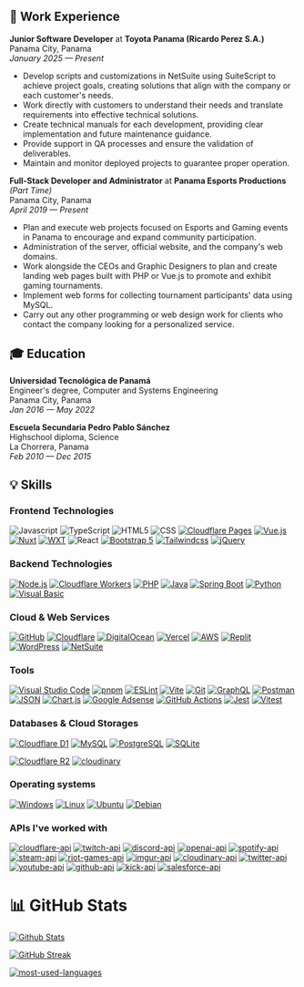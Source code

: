 ## 💼 Work Experience
**Junior Software Developer** at **Toyota Panama (Ricardo Perez S.A.)** \
Panama City, Panama \
*January 2025 — Present*
- Develop scripts and customizations in NetSuite using SuiteScript to achieve project goals, creating solutions that align with the company or each customer's needs.
- Work directly with customers to understand their needs and translate requirements into effective technical solutions.
- Create technical manuals for each development, providing clear implementation and future maintenance guidance.
- Provide support in QA processes and ensure the validation of deliverables.
- Maintain and monitor deployed projects to guarantee proper operation.

**Full-Stack Developer and Administrator** at **Panama Esports Productions** *(Part Time)* \
Panama City, Panama \
*April 2019 — Present*
- Plan and execute web projects focused on Esports and Gaming events in Panama to encourage and expand community participation.
- Administration of the server, official website, and the company's web domains.
- Work alongside the CEOs and Graphic Designers to plan and create landing web pages built with PHP or Vue.js to promote and exhibit gaming tournaments.
- Implement web forms for collecting tournament participants' data using MySQL.
- Carry out any other programming or web design work for clients who contact the company looking for a personalized service.

## 🎓 Education

**Universidad Tecnológica de Panamá** \
Engineer's degree, Computer and Systems Engineering \
Panama City, Panama \
*Jan 2016 — May 2022*

**Escuela Secundaria Pedro Pablo Sánchez** \
Highschool diploma, Science \
La Chorrera, Panama \
*Feb 2010 — Dec 2015*

## 💡 Skills
### **Frontend Technologies**
![Javascript](https://img.shields.io/badge/JavaScript-323330?style=for-the-badge&logo=javascript&logoColor=F7DF1E)
![TypeScript](https://img.shields.io/badge/typescript-3178C6.svg?style=for-the-badge&logo=typescript&logoColor=white)
![HTML5](https://img.shields.io/badge/html5-E34F26.svg?style=for-the-badge&logo=html5&logoColor=white)
![CSS](https://img.shields.io/badge/css-663399.svg?style=for-the-badge&logo=css&logoColor=white)
[![Cloudflare Pages](https://img.shields.io/badge/CF%20Pages-F38020?style=for-the-badge&logo=Cloudflare-Pages&logoColor=white)](https://pages.cloudflare.com/)
[![Vue.js](https://img.shields.io/badge/vue.js-35495e.svg?style=for-the-badge&logo=vuedotjs&logoColor=4FC08D)](https://vuejs.org/)
[![Nuxt](https://img.shields.io/badge/nuxt-020420.svg?style=for-the-badge&logo=nuxt&logoColor=00dc82)](https://nuxt.com/)
[![WXT](https://img.shields.io/badge/wxt-1b1b1f.svg?style=for-the-badge&logo=wxt)](https://wxt.dev)
![React](https://img.shields.io/badge/react-23272f.svg?style=for-the-badge&logo=react&logoColor=61DAFB)
[![Bootstrap 5](https://img.shields.io/badge/Bootstrap%205-712cf9.svg?style=for-the-badge&logo=bootstrap&logoColor=white)](https://getbootstrap.com/)
[![Tailwindcss](https://img.shields.io/badge/Tailwind_CSS-0ea5e9?style=for-the-badge&logo=tailwind-css&logoColor=white)](https://tailwindcss.com/)
[![jQuery](https://img.shields.io/badge/jquery-0769AD.svg?style=for-the-badge&logo=jquery&logoColor=white)](https://jquery.com/)

### **Backend Technologies**
[![Node.js](https://img.shields.io/badge/node.js-339933?style=for-the-badge&logo=node.js&logoColor=white)](https://nodejs.org/)
[![Cloudflare Workers](https://img.shields.io/badge/CF%20Workers-F38020?style=for-the-badge&logo=cloudflareworkers&logoColor=white)](https://workers.cloudflare.com/)
[![PHP](https://img.shields.io/badge/php-777BB4.svg?style=for-the-badge&logo=php&logoColor=white)](https://www.php.net/)
[![Java](https://img.shields.io/badge/java-ED8B00.svg?style=for-the-badge&logo=java&logoColor=white)](https://www.oracle.com/java/)
[![Spring Boot](https://img.shields.io/badge/spring%20boot-6DB33F.svg?style=for-the-badge&logo=spring%20boot&logoColor=white)](https://www.oracle.com/java/)
[![Python](https://img.shields.io/badge/python-3776AB?style=for-the-badge&logo=python&logoColor=white)](https://www.python.org/)
[![Visual Basic](https://img.shields.io/badge/Visual%20Basic%20-5C2D91.svg?style=for-the-badge&logo=visual-studio&logoColor=white)](https://docs.microsoft.com/en-us/dotnet/visual-basic/)

### **Cloud & Web Services**
[![GitHub](https://img.shields.io/badge/github-181717.svg?style=for-the-badge&logo=github&logoColor=white)](https://github.com/)
[![Cloudflare](https://img.shields.io/badge/Cloudflare-F38020?style=for-the-badge&logo=Cloudflare&logoColor=white)](https://www.cloudflare.com/)
[![DigitalOcean](https://img.shields.io/badge/digitalocean-0080FF.svg?style=for-the-badge&logo=digitalocean&logoColor=white)](https://www.digitalocean.com)
[![Vercel](https://img.shields.io/badge/vercel-000000.svg?style=for-the-badge&logo=vercel&logoColor=white)](https://vercel.com/)
[![AWS](https://img.shields.io/badge/AWS-FF9900.svg?style=for-the-badge&logo=amazonwebservices&logoColor=white)](https://aws.amazon.com/)
[![Replit](https://img.shields.io/badge/replit-F26207?style=for-the-badge&logo=replit&logoColor=white)](https://replit.com/)
[![WordPress](https://img.shields.io/badge/wordpress-21759B?style=for-the-badge&logo=wordpress&logoColor=white)](https://wordpress.com/)
[![NetSuite](https://img.shields.io/badge/netsuite-3d6c81?style=for-the-badge&logo=netsuite&logoColor=white)](https://www.netsuite.com/)

### **Tools**
[![Visual Studio Code](https://img.shields.io/badge/VSCode-007ACC.svg?style=for-the-badge&logo=visual-studio-code&logoColor=white)](https://code.visualstudio.com/)
[![pnpm](https://img.shields.io/badge/pnpm-F69220?style=for-the-badge&logo=pnpm&logoColor=white)](https://pnpm.io/)
[![ESLint](https://img.shields.io/badge/ESLint-4B32C3?style=for-the-badge&logo=eslint&logoColor=white)](https://eslint.org/)
[![Vite](https://img.shields.io/badge/vite-646CFF.svg?style=for-the-badge&logo=vite&logoColor=white)](https://vite.dev)
[![Git](https://img.shields.io/badge/git-F05033.svg?style=for-the-badge&logo=git&logoColor=white)](https://git-scm.com/)
[![GraphQL](https://img.shields.io/badge/graphql-E10098?style=for-the-badge&logo=graphql&logoColor=white)](https://graphql.org)
[![Postman](https://img.shields.io/badge/postman-FF6C37?style=for-the-badge&logo=postman&logoColor=white)](https://www.postman.com/)
[![JSON](https://img.shields.io/badge/json-000000?style=for-the-badge&logo=json&logoColor=white)](https://www.json.org/)
[![Chart.js](https://img.shields.io/badge/chart.js-ff6384?style=for-the-badge&logo=chart.js&logoColor=white)](https://www.chartjs.org)
[![Google Adsense](https://img.shields.io/badge/google%20adsense-4285F4?style=for-the-badge&logo=google-adsense&logoColor=white)](https://adsense.google.com/start/)
[![GitHub Actions](https://img.shields.io/badge/github%20actions-2671E5.svg?style=for-the-badge&logo=githubactions&logoColor=white)](https://docs.github.com/en/actions) 
[![Jest](https://img.shields.io/badge/Jest-C21325.svg?style=for-the-badge&logo=jest&logoColor=white)](https://jestjs.io)
[![Vitest](https://img.shields.io/badge/Vitest-6E9F18.svg?style=for-the-badge&logo=vitest&logoColor=white)](https://vitest.dev/) 

### **Databases & Cloud Storages**
[![Cloudflare D1](https://img.shields.io/badge/D1-F38020?style=for-the-badge&logo=Cloudflare&logoColor=white)](https://developers.cloudflare.com/d1/)
[![MySQL](https://img.shields.io/badge/mysql-4479A1.svg?style=for-the-badge&logo=mysql&logoColor=white)](https://www.mysql.com/)
[![PostgreSQL](https://img.shields.io/badge/postgresql-316192.svg?style=for-the-badge&logo=postgresql&logoColor=white)](https://www.postgresql.org/)
[![SQLite](https://img.shields.io/badge/sqlite-003B57.svg?style=for-the-badge&logo=sqlite&logoColor=white)](https://www.sqlite.org/index.html)

[![Cloudflare R2](https://img.shields.io/badge/R2-F38020?style=for-the-badge&logo=Cloudflare&logoColor=white)](https://developers.cloudflare.com/r2/)
[![cloudinary](https://img.shields.io/badge/Cloudinary-3448C5?style=for-the-badge&logo=Cloudinary&logoColor=white)](https://cloudinary.com/documentation/cloudinary_references)

### **Operating systems**
[![Windows](https://img.shields.io/badge/-Windows-0078D6?style=for-the-badge&logo=windows&logoColor=white)](https://www.microsoft.com/en-us/windows)
[![Linux](https://img.shields.io/badge/Linux-FCC624?style=for-the-badge&logo=linux&logoColor=black)](https://www.linux.org/)
[![Ubuntu](https://img.shields.io/badge/-Ubuntu-E95420?style=for-the-badge&logo=ubuntu&logoColor=white)](https://ubuntu.com/)
[![Debian](https://img.shields.io/badge/Debian-A81D33?style=for-the-badge&logo=debian&logoColor=white)](https://ubuntu.com/)

### **APIs I've worked with**
[![cloudflare-api](https://img.shields.io/badge/Cloudflare%20api-F38020?style=for-the-badge&logo=Cloudflare&logoColor=white)](https://developers.cloudflare.com/api/)
[![twitch-api](https://img.shields.io/badge/Twitch%20api-9146FF.svg?style=for-the-badge&logo=Twitch&logoColor=white)](https://dev.twitch.tv/)
[![discord-api](https://img.shields.io/badge/Discord%20api-5865F2.svg?style=for-the-badge&logo=discord&logoColor=white)](https://discord.com/developers/docs/intro)
[![openai-api](https://img.shields.io/badge/OpenAI%20api-black.svg?style=for-the-badge&logo=openai&logoColor=white)](https://openai.com/product)
[![spotify-api](https://img.shields.io/badge/Spotify%20api-1DB954?style=for-the-badge&logo=spotify&logoColor=white)](https://developer.spotify.com/)
[![steam-api](https://img.shields.io/badge/Steam%20api-1B2838?style=for-the-badge&logo=steam&logoColor=white)](https://developer.valvesoftware.com/wiki/Steam_Web_API)
[![riot-games-api](https://img.shields.io/badge/Riot%20Games%20api-D32936.svg?style=for-the-badge&logo=riotgames&logoColor=white)](https://developer.riotgames.com/)
[![imgur-api](https://img.shields.io/badge/Imgur%20api-291765.svg?style=for-the-badge&logo=imgur&logoColor=1BB76E)](https://api.imgur.com/)
[![cloudinary-api](https://img.shields.io/badge/Cloudinary%20api-3448C5?style=for-the-badge&logo=Cloudinary&logoColor=white)](https://cloudinary.com/documentation/cloudinary_references)
[![twitter-api](https://img.shields.io/badge/Twitter%20api-000000.svg?style=for-the-badge&logo=x&logoColor=white)](https://developer.twitter.com/)
[![youtube-api](https://img.shields.io/badge/youtube%20api-FF0000.svg?style=for-the-badge&logo=YouTube&logoColor=white)](https://developers.google.com/youtube/v3)
[![github-api](https://img.shields.io/badge/github%20api-181717.svg?style=for-the-badge&logo=github&logoColor=white)](https://docs.github.com/en/rest)
[![kick-api](https://img.shields.io/badge/kick%20api-24272c.svg?style=for-the-badge&logo=kick&logoColor=00e701)](https://docs.kick.com/)
[![salesforce-api](https://img.shields.io/badge/salesforce%20api-00A1E0.svg?style=for-the-badge&logo=salesforce&logoColor=white)](https://developer.salesforce.com/docs/apis)

# 📊 GitHub Stats
[![Github Stats](https://github-readme-stats.vercel.app/api?username=Ahmedrangel&show_icons=true&include_all_commits=false&theme=github_dark&border_color=30363d&count_private=true)](https://github.com/ahmedrangel)

[![GitHub Streak](https://streak-stats.demolab.com?user=ahmedrangel&theme=github-dark-blue&border=30363d)](https://github.com/ahmedrangel)

[![most-used-languages](https://github-readme-stats.vercel.app/api/top-langs/?username=ahmedrangel&layout=compact&hide=python,visual+basic&theme=github_dark&border_color=30363d)](https://github.com/ahmedrangel)
